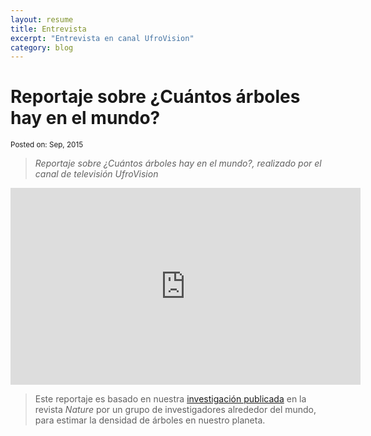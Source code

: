 ```yaml
---
layout: resume
title: Entrevista
excerpt: "Entrevista en canal UfroVision"
category: blog
---
```


# Reportaje sobre ¿Cuántos árboles hay en el mundo?
<sub>Posted on: Sep, 2015</sub>

> *Reportaje sobre ¿Cuántos árboles hay en el mundo?, realizado por el canal de televisión UfroVision* 

<iframe width="560" height="315" src="https://www.youtube.com/embed/RN68ROe_5JM" frameborder="0" allow="accelerometer; autoplay; clipboard-write; encrypted-media; gyroscope; picture-in-picture" allowfullscreen></iframe>


> Este reportaje es basado en nuestra [investigación publicada](https://www.nature.com/articles/nature14967) en la revista *Nature* por un grupo de investigadores alrededor del mundo, para estimar la densidad de árboles en nuestro planeta. 
